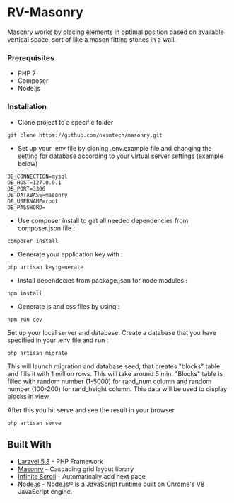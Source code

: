 # RV-Masonry

Masonry works by placing elements in optimal position based on available vertical space, sort of like a mason fitting stones in a wall.


### Prerequisites

* PHP 7 
* Composer
* Node.js

### Installation

* Clone project to a specific folder
```
git clone https://github.com/nxsmtech/masonry.git
```
* Set up your .env file by cloning .env.example file and changing the setting for database according to your virtual server settings (example below)
```
DB_CONNECTION=mysql
DB_HOST=127.0.0.1
DB_PORT=3306
DB_DATABASE=masonry
DB_USERNAME=root
DB_PASSWORD=
```

* Use composer install to get all needed dependencies from composer.json file :
```
composer install
```

* Generate your application key with :
```
php artisan key:generate
```

* Install dependecies from package.json for node modules :
```
npm install
```

* Generate js and css files by using :
```
npm run dev
```

Set up your local server and database. 
Create a database that you have specified in your .env file 
and run :

```
php artisan migrate
```
This will launch migration and database seed, that creates "blocks" table and fills it with 1 million rows. 
This will take around 5 min. "Blocks" table is filled with random number (1-5000) for rand_num column and random number (100-200) for rand_height column.
This data will be used to display blocks in view. 

After this you hit serve and see the result in your browser
```
php artisan serve
```

## Built With

* [Laravel 5.8](https://laravel.com/) - PHP Framework
* [Masonry](https://masonry.desandro.com/) - Cascading grid layout library
* [Infinite Scroll](https://infinite-scroll.com/) - Automatically add next page
* [Node.js](https://nodejs.org/en/) - Node.js® is a JavaScript runtime built on Chrome's V8 JavaScript engine.








